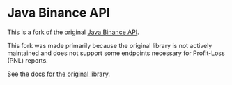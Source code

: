 # Java Binance API

This is a fork of the original [Java Binance API](https://github.com/binance-exchange/binance-java-api).

This fork was made primarily because the original library is not actively maintained and does not 
support some endpoints necessary for Profit-Loss (PNL) reports.

See the [docs for the original library](https://github.com/binance-exchange/binance-java-api).
